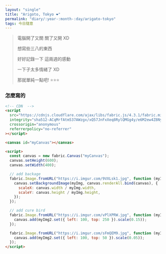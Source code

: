 ```yaml
---
layout: "single"
title: "Arigoto, Tokyo ❤️"
permalink: "diary/:year-:month-:day/arigato-tokyo"
tags: 今日隨意
---
```


<script src="https://cdnjs.cloudflare.com/ajax/libs/fabric.js/4.3.1/fabric.min.js" integrity="sha512-ACqMrfAtm537AWzgx/xQ57JnFxXeq8RylQMGg4y/e6M2ew4Z8NycE8aId/Bt2ZE+w1gNsox3MgwxKl7SGMRdtA==" crossorigin="anonymous" referrerpolicy="no-referrer"></script>

> 電腦開了又關 關了又開 XD
>
> 想寫些三八的東西
>
> 好好記錄一下 這兩週的感動
>
> 一下子太多情緒了 XD
>
> 那就單純一點吧! :star::star::star:

<canvas id="myCanvas" ></canvas>

<script>
const canvas = new fabric.Canvas('myCanvas');
canvas.setHeight(600);
canvas.setWidth(400);

// add backage
fabric.Image.fromURL('https://i.imgur.com/9VXLsk1.jpg', function(myImg) {
  canvas.setBackgroundImage(myImg, canvas.renderAll.bind(canvas), {
        scaleX: canvas.width / myImg.width,
        scaleY: canvas.height / myImg.height
    });
});

// add cure bird
fabric.Image.fromURL('https://i.imgur.com/vPlXPRW.jpg', function(myImg2) {
  canvas.add(myImg2.set({left: 100, top: 250}).scale(0.15))
});

fabric.Image.fromURL('https://i.imgur.com/sFmQEM9.jpg', function(myImg2) {
  canvas.add(myImg2.set({left: 100, top: 50}).scale(0.05))
});
</script>

### 怎麼寫的

```html
<!-- CDN  -->
<script
  src="https://cdnjs.cloudflare.com/ajax/libs/fabric.js/4.3.1/fabric.min.js"
  integrity="sha512-ACqMrfAtm537AWzgx/xQ57JnFxXeq8RylQMGg4y/e6M2ew4Z8NycE8aId/Bt2ZE+w1gNsox3MgwxKl7SGMRdtA=="
  crossorigin="anonymous"
  referrerpolicy="no-referrer"
></script>

<canvas id="myCanvas"></canvas>

<script>
  const canvas = new fabric.Canvas("myCanvas");
  canvas.setHeight(600);
  canvas.setWidth(400);

  // add backage
  fabric.Image.fromURL("https://i.imgur.com/9VXLsk1.jpg", function (myImg) {
    canvas.setBackgroundImage(myImg, canvas.renderAll.bind(canvas), {
      scaleX: canvas.width / myImg.width,
      scaleY: canvas.height / myImg.height,
    });
  });

  // add cure bird
  fabric.Image.fromURL("https://i.imgur.com/vPlXPRW.jpg", function (myImg2) {
    canvas.add(myImg2.set({ left: 100, top: 250 }).scale(0.15));
  });

  fabric.Image.fromURL("https://i.imgur.com/sFmQEM9.jpg", function (myImg2) {
    canvas.add(myImg2.set({ left: 100, top: 50 }).scale(0.05));
  });
</script>
```

